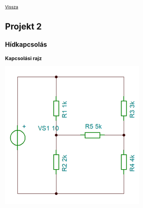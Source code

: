 [Vissza](https://tomolyamilan.github.io/portfolio/)

# Projekt 2
## Hídkapcsolás

### Kapcsolási rajz
![Rajz](TomolyaMilan_PR-1.png "Megépített áramkör")

